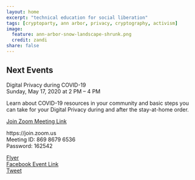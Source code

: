 ```yaml
---
layout: home
excerpt: "technical education for social liberation"
tags: [cryptoparty, ann arbor, privacy, cryptography, activism]
image:
  feature: ann-arbor-snow-landscape-shrunk.png
  credit: zandi
share: false
---
```


## Next Events
Digital Privacy during COVID-19 <br />
Sunday, May 17, 2020 at 2 PM – 4 PM <br />
<p>Learn about COVID-19 resources in your community and basic steps you can take for your Digital Privacy during and after the stay-at-home order.</p>

[Join Zoom Meeting Link](https://us02web.zoom.us/j/86986796536?pwd=TzJiUW1IOVhyN0tUTmRscWtIeW9mQT09)

<p>
https://join.zoom.us <br />
Meeting ID: 869 8679 6536 <br />
Password: 162542</p>

[Flyer][Flyer] <br />
[Facebook Event Link][Facebook Event Link] <br />
[Tweet][Tweet]


[aha]: http://www.allhandsactive.org/
[aadl]: https://aadl.org/
[TinkerTech]: http://tinkertech.io

[Flyer]: https://docs.google.com/document/d/1_hbw-FhBaH2uRaJJJP897y9NDh0P5kM7RoWeq3FXPE4/edit?usp=sharing

[Facebook Event Link]: https://www.facebook.com/events/1176247389422529/
[Tweet]: https://twitter.com/CryptopartyAA/status/1258613816822239232

[facebookevent]: https://www.facebook.com/events/140211433332985/
[aadlevent]: https://aadl.org/internetsownboy
